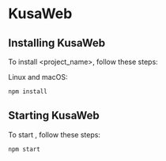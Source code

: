 # KusaWeb

## Installing KusaWeb

To install <project_name>, follow these steps:

Linux and macOS:
```
npm install
```

## Starting KusaWeb

To start , follow these steps:

```
npm start
```
